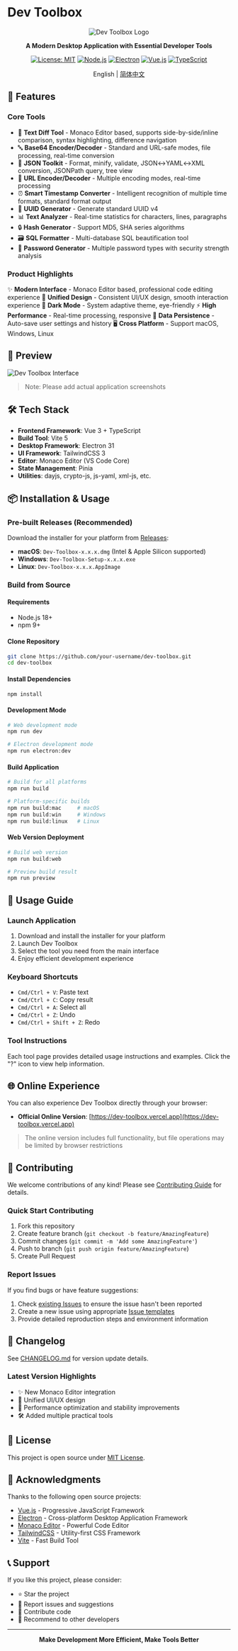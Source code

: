 # Dev Toolbox

<div align="center">

![Dev Toolbox Logo](public/favicon.ico)

**A Modern Desktop Application with Essential Developer Tools**

[![License: MIT](https://img.shields.io/badge/License-MIT-yellow.svg)](https://opensource.org/licenses/MIT)
[![Node.js](https://img.shields.io/badge/Node.js-18+-green.svg)](https://nodejs.org/)
[![Electron](https://img.shields.io/badge/Electron-31+-blue.svg)](https://electronjs.org/)
[![Vue.js](https://img.shields.io/badge/Vue.js-3-green.svg)](https://vuejs.org/)
[![TypeScript](https://img.shields.io/badge/TypeScript-5+-blue.svg)](https://www.typescriptlang.org/)

English | [简体中文](README_ZH.md)

</div>

## 🚀 Features

### Core Tools

- 📝 **Text Diff Tool** - Monaco Editor based, supports side-by-side/inline comparison, syntax highlighting, difference navigation
- 🔤 **Base64 Encoder/Decoder** - Standard and URL-safe modes, file processing, real-time conversion
- 📄 **JSON Toolkit** - Format, minify, validate, JSON↔YAML↔XML conversion, JSONPath query, tree view
- 🔗 **URL Encoder/Decoder** - Multiple encoding modes, real-time processing
- ⏰ **Smart Timestamp Converter** - Intelligent recognition of multiple time formats, standard format output
- 🔑 **UUID Generator** - Generate standard UUID v4
- 📊 **Text Analyzer** - Real-time statistics for characters, lines, paragraphs
- 🔒 **Hash Generator** - Support MD5, SHA series algorithms
- 🗃️ **SQL Formatter** - Multi-database SQL beautification tool
- 🔐 **Password Generator** - Multiple password types with security strength analysis

### Product Highlights

✨ **Modern Interface** - Monaco Editor based, professional code editing experience
🎨 **Unified Design** - Consistent UI/UX design, smooth interaction experience
🌙 **Dark Mode** - System adaptive theme, eye-friendly
⚡ **High Performance** - Real-time processing, responsive
💾 **Data Persistence** - Auto-save user settings and history
🖥️ **Cross Platform** - Support macOS, Windows, Linux

## 📸 Preview

![Dev Toolbox Interface](https://via.placeholder.com/800x500?text=Dev+Toolbox+Screenshot)

> Note: Please add actual application screenshots

## 🛠️ Tech Stack

- **Frontend Framework**: Vue 3 + TypeScript
- **Build Tool**: Vite 5
- **Desktop Framework**: Electron 31
- **UI Framework**: TailwindCSS 3
- **Editor**: Monaco Editor (VS Code Core)
- **State Management**: Pinia
- **Utilities**: dayjs, crypto-js, js-yaml, xml-js, etc.

## 📦 Installation & Usage

### Pre-built Releases (Recommended)

Download the installer for your platform from [Releases](../../releases):

- **macOS**: `Dev-Toolbox-x.x.x.dmg` (Intel & Apple Silicon supported)
- **Windows**: `Dev-Toolbox-Setup-x.x.x.exe`
- **Linux**: `Dev-Toolbox-x.x.x.AppImage`

### Build from Source

#### Requirements

- Node.js 18+
- npm 9+

#### Clone Repository

```bash
git clone https://github.com/your-username/dev-toolbox.git
cd dev-toolbox
```

#### Install Dependencies

```bash
npm install
```

#### Development Mode

```bash
# Web development mode
npm run dev

# Electron development mode
npm run electron:dev
```

#### Build Application

```bash
# Build for all platforms
npm run build

# Platform-specific builds
npm run build:mac     # macOS
npm run build:win     # Windows
npm run build:linux   # Linux
```

#### Web Version Deployment

```bash
# Build web version
npm run build:web

# Preview build result
npm run preview
```

## 🎯 Usage Guide

### Launch Application

1. Download and install the installer for your platform
2. Launch Dev Toolbox
3. Select the tool you need from the main interface
4. Enjoy efficient development experience

### Keyboard Shortcuts

- `Cmd/Ctrl + V`: Paste text
- `Cmd/Ctrl + C`: Copy result
- `Cmd/Ctrl + A`: Select all
- `Cmd/Ctrl + Z`: Undo
- `Cmd/Ctrl + Shift + Z`: Redo

### Tool Instructions

Each tool page provides detailed usage instructions and examples. Click the "?" icon to view help information.

## 🌐 Online Experience

You can also experience Dev Toolbox directly through your browser:

- **Official Online Version**: [https://dev-toolbox.vercel.app](https://dev-toolbox.vercel.app)

> The online version includes full functionality, but file operations may be limited by browser restrictions

## 🤝 Contributing

We welcome contributions of any kind! Please see [Contributing Guide](CONTRIBUTING.md) for details.

### Quick Start Contributing

1. Fork this repository
2. Create feature branch (`git checkout -b feature/AmazingFeature`)
3. Commit changes (`git commit -m 'Add some AmazingFeature'`)
4. Push to branch (`git push origin feature/AmazingFeature`)
5. Create Pull Request

### Report Issues

If you find bugs or have feature suggestions:

1. Check [existing Issues](../../issues) to ensure the issue hasn't been reported
2. Create a new issue using appropriate [Issue templates](../../issues/new/choose)
3. Provide detailed reproduction steps and environment information

## 📝 Changelog

See [CHANGELOG.md](CHANGELOG.md) for version update details.

### Latest Version Highlights

- ✨ New Monaco Editor integration
- 🎨 Unified UI/UX design
- 🚀 Performance optimization and stability improvements
- 🛠️ Added multiple practical tools

## 📄 License

This project is open source under [MIT License](LICENSE).

## 🙏 Acknowledgments

Thanks to the following open source projects:

- [Vue.js](https://vuejs.org/) - Progressive JavaScript Framework
- [Electron](https://electronjs.org/) - Cross-platform Desktop Application Framework
- [Monaco Editor](https://microsoft.github.io/monaco-editor/) - Powerful Code Editor
- [TailwindCSS](https://tailwindcss.com/) - Utility-first CSS Framework
- [Vite](https://vitejs.dev/) - Fast Build Tool

## 📞 Support

If you like this project, please consider:

- ⭐ Star the project
- 🐛 Report issues and suggestions
- 🔧 Contribute code
- 📢 Recommend to other developers

---

<div align="center">

**Make Development More Efficient, Make Tools Better**

</div>

